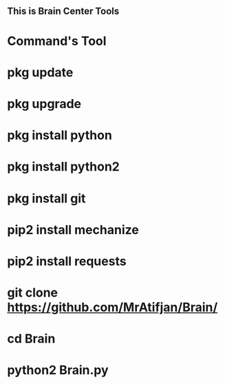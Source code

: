 ## This is Brain Center Tools


# Command's Tool


# pkg update 

# pkg upgrade

# pkg install python

# pkg install python2

# pkg install git

# pip2 install mechanize

# pip2 install requests

# git clone https://github.com/MrAtifjan/Brain/

# cd Brain

# python2 Brain.py

